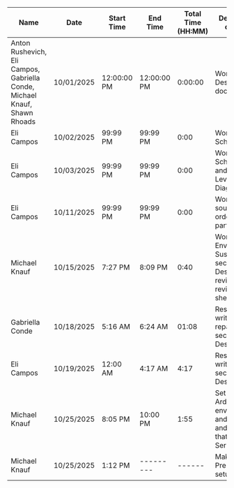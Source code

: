 Name | Date | Start Time | End Time | Total Time (HH:MM) | Description of Work
--- | --- | --- | --- | --- | --- 
Anton Rushevich, Eli Campos, Gabriella Conde, Michael Knauf, Shawn Rhoads | 10/01/2025 | 12:00:00 PM | 12:00:00 PM | 0:00:00 | Work on Design Draft document. 
Eli Campos | 10/02/2025 | 99:99 PM | 99:99 PM | 0:00 | Work on Draft Schematic.
Eli Campos | 10/03/2025 | 99:99 PM | 99:99 PM | 0:00 | Work on Draft Schematic and High-Level System Diagram.
Eli Campos | 10/11/2025 | 99:99 PM | 99:99 PM | 0:00 | Work on sourcing and ordering parts.
Michael Knauf | 10/15/2025 | 7:27 PM | 8:09 PM | 0:40 | Work on Environmental Sustainability section for Design Plan revision, revising time sheet
Gabriella Conde | 10/18/2025 | 5:16 AM | 6:24 AM | 01:08 | Research and write repairability section of Design Draft.
Eli Campos | 10/19/2025 | 12:00 AM | 4:17 AM | 4:17 | Research and write risk section of Design Draft. 
Michael Knauf | 10/25/2025 | 8:05 PM | 10:00 PM | 1:55 | Set up Arduino environment and tested and showed that Bluetooth Serial failed
Michael Knauf | 10/25/2025 | 1:12 PM | ---------|------| Making BLE Pre-alpha setup
